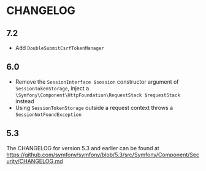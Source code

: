 CHANGELOG
=========

7.2
---

 * Add `DoubleSubmitCsrfTokenManager`

6.0
---

 * Remove the `SessionInterface $session` constructor argument of `SessionTokenStorage`, inject a `\Symfony\Component\HttpFoundation\RequestStack $requestStack` instead
 * Using `SessionTokenStorage` outside a request context throws a `SessionNotFoundException`

5.3
---

The CHANGELOG for version 5.3 and earlier can be found at https://github.com/symfony/symfony/blob/5.3/src/Symfony/Component/Security/CHANGELOG.md
